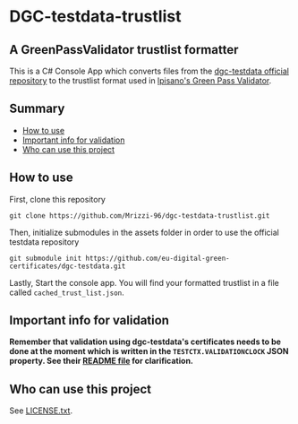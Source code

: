 # DGC-testdata-trustlist 
## A GreenPassValidator trustlist formatter
This is a C# Console App which converts files from the [dgc-testdata official repository](https://github.com/eu-digital-green-certificates/dgc-testdata) to the trustlist format used in [lpisano's Green Pass Validator](https://github.com/lucapisano/GreenPassValidator). 

## Summary
- [How to use](#how-to-use)
- [Important info for validation](#important-info-for-validation)
- [Who can use this project](#who-can-use-this-project)
## How to use

First, clone this repository 
```
git clone https://github.com/Mrizzi-96/dgc-testdata-trustlist.git
```
Then, initialize submodules in the assets folder in order to use the official testdata repository
```
git submodule init https://github.com/eu-digital-green-certificates/dgc-testdata.git 
```
Lastly, Start the console app. You will find your formatted trustlist in a file called ```cached_trust_list.json```.
## Important info for validation
**Remember that validation using dgc-testdata's certificates needs to be done at the moment which is written in the ```TESTCTX.VALIDATIONCLOCK```  JSON property. See their [README file](https://github.com/eu-digital-green-certificates/dgc-testdata#readme) for clarification.**
## Who can use this project
See [LICENSE.txt](/LICENSE.txt).
